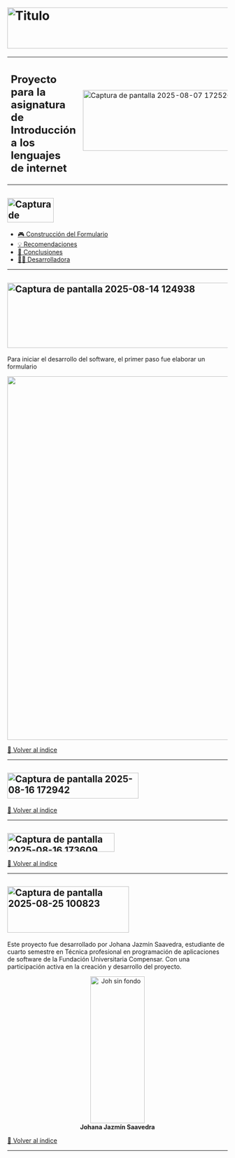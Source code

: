 #  <img width="1366" height="94" alt="Titulo" src="https://github.com/user-attachments/assets/a5f9fdf7-7944-4e8d-9d94-c7b1df6267f1" />

<div align="center">
  <table border="0">
    <tr>
      <td valign="little">
        <h2>Proyecto para la asignatura de<br>Introducción a los lenguajes de internet</h2>
      </td>
      <td>
        <img width="361" height="139" alt="Captura de pantalla 2025-08-07 172526" src="https://github.com/user-attachments/assets/862b067f-2866-4c66-a21b-0d917e53b779" />
      </td>
    </tr>
  </table>
</div>

## <img width="106" height="56" alt="Captura de pantalla 2025-08-14 124054" src="https://github.com/user-attachments/assets/ac198e82-e5dd-4da1-849e-de7c94ee87e6" id="índice" />

- [🎮 Construcción del Formulario](#construcción-del-formulario)
- [💡 Recomendaciones](#recomendaciones)  
- [📝 Conclusiones](#conclusiones)
- [👩‍💻 Desarrolladora](#desarrolladora)

---

## <img width="571" height="149" alt="Captura de pantalla 2025-08-14 124938" src="https://github.com/user-attachments/assets/6e3d7ae0-e183-4cce-9928-12cf0e0f6aaf" id="construcción-del-formulario" />

Para iniciar el desarrollo del software, el primer paso fue elaborar un formulario

<div align="center">
  <img width="1916" height="832" alt="Captura de pantalla 2025-08-14 123835" src="https://github.com/user-attachments/assets/a7635751-80bc-4396-a8d3-5a4f589afbba" />
</div>

[🔼 Volver al índice](#índice)

---

## <img width="300" height="59" alt="Captura de pantalla 2025-08-16 172942" src="https://github.com/user-attachments/assets/e1fa03d2-6885-4234-9a66-fc9d22bb1de9" id="recomendaciones" />

<!-- Aquí puedes agregar el contenido de tus recomendaciones -->

[🔼 Volver al índice](#índice)

---

## <img width="245" height="43" alt="Captura de pantalla 2025-08-16 173609" src="https://github.com/user-attachments/assets/2bd90514-c2d3-4c90-8810-ef1a58b8d230" id="conclusiones" />

<!-- Aquí puedes agregar el contenido de tus conclusiones -->

[🔼 Volver al índice](#índice)

---

## <img width="278" height="106" alt="Captura de pantalla 2025-08-25 100823" src="https://github.com/user-attachments/assets/80b97600-fb1f-4472-b692-c7b8fc3c8481" /> 

Este proyecto fue desarrollado por Johana Jazmín Saavedra, estudiante de cuarto semestre en Técnica profesional en programación de aplicaciones de software de la Fundación Universitaria Compensar. Con una participación activa en la creación y desarrollo del proyecto.

<div align="center">
  <img width="124" height="336" alt="Joh sin fondo" src="https://github.com/user-attachments/assets/6c7a7f5a-749b-4912-8fbc-9fec2bba3463" />
  <br>
  <strong>Johana Jazmín Saavedra</strong>
</div>

[🔼 Volver al índice](#índice)

---
